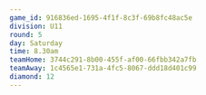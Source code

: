 ```yaml
---
game_id: 916836ed-1695-4f1f-8c3f-69b8fc48ac5e
division: U11
round: 5
day: Saturday
time: 8.30am
teamHome: 3744c291-8b00-455f-af00-66fbb342a7fb
teamAway: 1c4565e1-731a-4fc5-8067-ddd18d401c99
diamond: 12
---
```

